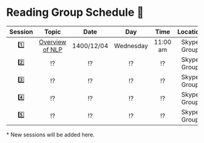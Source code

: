  # Reading Group Schedule :date: # 
|  Session   | Topic                 | Date          | Day               | Time          | Location    | Done                 | 
| :--------: | :-------------------: | :-----------: | :---------------: | :-----------: | :---------: | :------------------: |
| :one:      | [Overview of NLP](http://phontron.com/class/anlp2021/schedule/class-introduction.html) | 1400/12/04    | Wednesday         | 11:00 am      | Skype Group | :white_large_square: |
| :two:      | :interrobang:         | :interrobang: | :interrobang:     | :interrobang: | Skype Group | :white_large_square: |
| :three:    | :interrobang:         | :interrobang: | :interrobang:     | :interrobang: | Skype Group | :white_large_square: |
| :four:     | :interrobang:         | :interrobang: | :interrobang:     | :interrobang: | Skype Group | :white_large_square: |
| :five:     | :interrobang:         | :interrobang: | :interrobang:     | :interrobang: | Skype Group | :white_large_square: |

\* New sessions will be added here.
